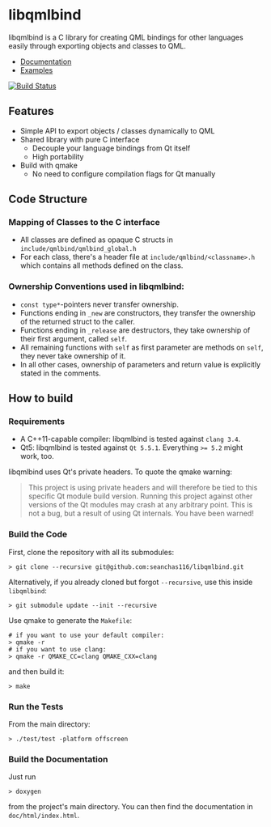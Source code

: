 # libqmlbind

libqmlbind is a C library for creating QML bindings for other languages easily through exporting objects and classes to QML.

* [Documentation](https://seanchas116.github.io/libqmlbind/)
* [Examples](https://github.com/seanchas116/libqmlbind/tree/master/examples)

[![Build Status](https://travis-ci.org/seanchas116/libqmlbind.svg?branch=master)](https://travis-ci.org/seanchas116/libqmlbind)

## Features

* Simple API to export objects / classes dynamically to QML
* Shared library with pure C interface
  * Decouple your language bindings from Qt itself
  * High portability
* Build with qmake
  * No need to configure compilation flags for Qt manually

## Code Structure
### Mapping of Classes to the C interface
* All classes are defined as opaque C structs in `include/qmlbind/qmlbind_global.h`
* For each class, there's a header file at `include/qmlbind/<classname>.h`
   which contains all methods defined on the class.

### Ownership Conventions used in libqmlbind:
* `const type*`-pointers never transfer ownership.
* Functions ending in `_new` are constructors, they transfer the ownership of the returned struct to the caller.
* Functions ending in `_release` are destructors, they take ownership of their first argument, called `self`.
* All remaining functions with `self` as first parameter are methods on `self`, they never take ownership of it.
* In all other cases, ownership of parameters and return value is explicitly stated in the comments.

## How to build
### Requirements
* A C++11-capable compiler: libqmlbind is tested against `clang 3.4`.
* Qt5: libqmlbind is tested against `Qt 5.5.1`. Everything `>= 5.2` might work, too.

libqmlbind uses Qt's private headers. To quote the qmake warning:

> This project is using private headers and will therefore be tied to this specific Qt module build version.
> Running this project against other versions of the Qt modules may crash at any arbitrary point.
> This is not a bug, but a result of using Qt internals. You have been warned!


### Build the Code
First, clone the repository with all its submodules:
```
> git clone --recursive git@github.com:seanchas116/libqmlbind.git
```

Alternatively, if you already cloned but forgot `--recursive`, use this inside `libqmlbind`:
```
> git submodule update --init --recursive
```

Use qmake to generate the `Makefile`:
```
# if you want to use your default compiler:
> qmake -r
# if you want to use clang:
> qmake -r QMAKE_CC=clang QMAKE_CXX=clang
```

and then build it:
```
> make
```

### Run the Tests

From the main directory:

```
> ./test/test -platform offscreen
```

### Build the Documentation
Just run
```
> doxygen
```
from the project's main directory. You can then find the documentation in `doc/html/index.html`.
